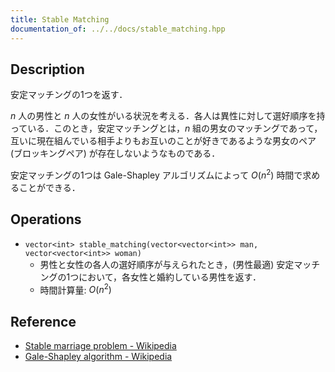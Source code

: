 ```yaml
---
title: Stable Matching
documentation_of: ../../docs/stable_matching.hpp
---
```


## Description

安定マッチングの1つを返す．

$n$ 人の男性と $n$ 人の女性がいる状況を考える．各人は異性に対して選好順序を持っている．このとき，安定マッチングとは，$n$ 組の男女のマッチングであって，互いに現在組んでいる相手よりもお互いのことが好きであるような男女のペア (ブロッキングペア) が存在しないようなものである．

安定マッチングの1つは Gale-Shapley アルゴリズムによって $O(n^2)$ 時間で求めることができる．

## Operations

- `vector<int> stable_matching(vector<vector<int>> man, vector<vector<int>> woman)`
    - 男性と女性の各人の選好順序が与えられたとき，(男性最適) 安定マッチングの1つにおいて，各女性と婚約している男性を返す．
    - 時間計算量: $O(n^2)$


## Reference

- [Stable marriage problem - Wikipedia](https://en.wikipedia.org/wiki/Stable_marriage_problem)
- [Gale-Shapley algorithm - Wikipedia](https://en.wikipedia.org/wiki/Gale%E2%80%93Shapley_algorithm)
